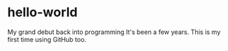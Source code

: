 # hello-world
My grand debut back into programming
It's been a few years. This is my first time using GitHub too.
